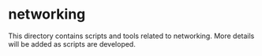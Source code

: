 # networking

This directory contains scripts and tools related to networking. More details will be added as scripts are developed.
